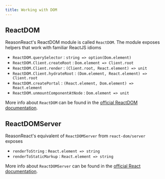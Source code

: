 ```yaml
---
title: Working with DOM
---
```


## ReactDOM

ReasonReact's ReactDOM module is called `ReactDOM`. The module exposes helpers that work with familiar ReactJS idioms

- `ReactDOM.querySelector` : `string => option(Dom.element)`
- `ReactDOM.Client.createRoot` : `Dom.element => Client.root`
- `ReactDOM.Client.render` : `(Client.root, React.element) => unit`
- `ReactDOM.Client.hydrateRoot` : `(Dom.element, React.element) => Client.root`
- `ReactDOM.createPortal` : `(React.element, Dom.element) => React.element`
- `ReactDOM.unmountComponentAtNode` : `Dom.element => unit`

More info about `ReactDOM` can be found in the [official ReactDOM documentation](https://react.dev/reference/react-dom).

## ReactDOMServer

ReasonReact's equivalent of `ReactDOMServer` from `react-dom/server` exposes

- `renderToString` : `React.element => string`
- `renderToStaticMarkup` : `React.element => string`

More info about `ReactDOMServer` can be found in the [official React documentation](https://react.dev/reference/react-dom/server).
